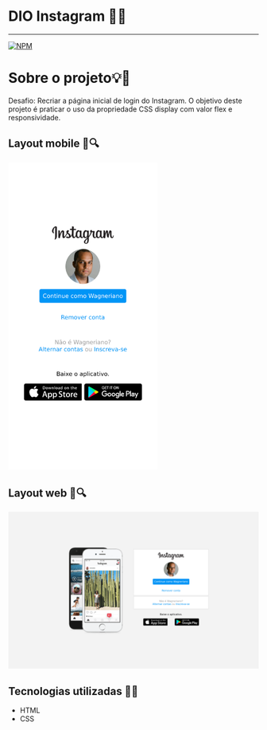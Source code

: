 # DIO Instagram :rocket::metal: 
---
[![NPM](https://img.shields.io/npm/l/react)](https://github.com/wagnermor/dio-instagram/blob/main/LICENSE)

# Sobre o projeto:bulb::eyes: 
Desafio: Recriar a página inicial de login do Instagram.
O objetivo deste projeto é praticar o uso da propriedade CSS display com valor flex e responsividade.

## Layout mobile :triangular_ruler::mag: 
<img src="./img/mobile.png" width="300">

## Layout web :straight_ruler::mag: 
![Mobile](./img/web.png)

## Tecnologias utilizadas :wrench::dart: 
- HTML
- CSS  